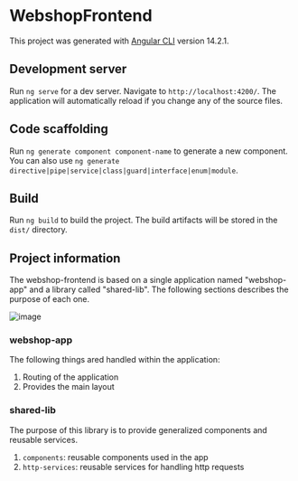# WebshopFrontend

This project was generated with [Angular CLI](https://github.com/angular/angular-cli) version 14.2.1.

## Development server

Run `ng serve` for a dev server. Navigate to `http://localhost:4200/`. The application will automatically reload if you change any of the source files.

## Code scaffolding

Run `ng generate component component-name` to generate a new component. You can also use `ng generate directive|pipe|service|class|guard|interface|enum|module`.

## Build

Run `ng build` to build the project. The build artifacts will be stored in the `dist/` directory.

## Project information

The webshop-frontend is based on a single application named "webshop-app" and a library called "shared-lib".
The following sections describes the purpose of each one.

![image](https://user-images.githubusercontent.com/3502336/197365105-e383b08d-4d91-44da-901d-d5568f5b2820.png)


### webshop-app

The following things ared handled within the application:
1. Routing of the application
2. Provides the main layout 

### shared-lib

The purpose of this library is to provide generalized components and reusable services.

1. `components`: reusable components used in the app
2. `http-services`: reusable services for handling http requests
